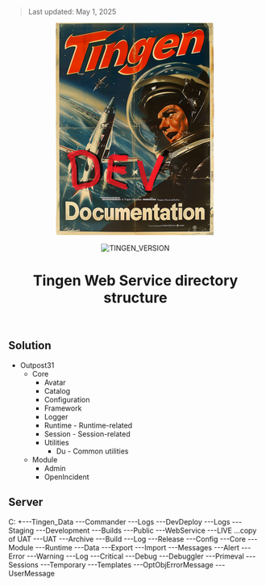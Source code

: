 > Last updated: May 1, 2025

<div align="center">

  ![logo](/.github/image/logo/TingenDevelopmentDocumentation_logo_320x420.png)

  ![TINGEN_VERSION](https://img.shields.io/badge/TINGEN%2025.5-white?style=for-the-badge)
  
  <h1>Tingen Web Service directory structure</h1>

</div>

<br>

## Solution

* Outpost31
  * Core
    * Avatar
    * Catalog
    * Configuration
    * Framework
    * Logger
    * Runtime - Runtime-related
    * Session - Session-related
    * Utilities
      * Du - Common utilities
  * Module
    * Admin
    * OpenIncident



## Server

C:
+---Tingen_Data
    \---Commander
        \---Logs
    \---DevDeploy
        \---Logs
        \---Staging
    \---Development
        \---Builds
    \---Public
    \---WebService
        \---LIVE
            \...copy of UAT
        \---UAT
            \---Archive
                \---Build
                \---Log
                \---Release
            \---Config
                \---Core
                \---Module
                \---Runtime
            \---Data
                \---Export
                \---Import
            \---Messages
                \---Alert
                \---Error
                \---Warning
            \---Log
                \---Critical
                \---Debug
                \---Debuggler
                \---Primeval
            \---Sessions
            \---Temporary
            \---Templates
                \---OptObjErrorMessage
                \---UserMessage
    
